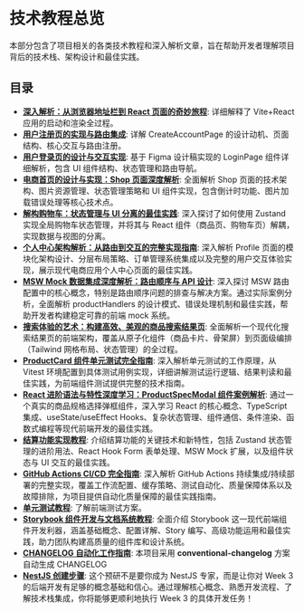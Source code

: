 # 技术教程总览

本部分包含了项目相关的各类技术教程和深入解析文章，旨在帮助开发者理解项目背后的技术栈、架构设计和最佳实践。

## 目录

- [**深入解析：从浏览器地址栏到 React 页面的奇妙旅程**](./how-vite-react-app-works.md): 详细解释了 Vite+React 应用的启动和渲染全过程。
- [**用户注册页的实现与路由集成**](./how-create-account-page-works.md): 详解 CreateAccountPage 的设计动机、页面结构、核心交互与路由注册。
- [**用户登录页的设计与交互实现**](./how-login-page-works.md): 基于 Figma 设计稿实现的 LoginPage 组件详细解析，包含 UI 组件结构、状态管理和路由导航。
- [**电商首页的设计与实现：Shop 页面深度解析**](./how-shop-page-works.md): 全面解析 Shop 页面的技术架构、图片资源管理、状态管理策略和 UI 组件实现，包含倒计时功能、图片加载错误处理等核心技术点。
- [**解构购物车：状态管理与 UI 分离的最佳实践**](./how-cart-and-state-management-works.md): 深入探讨了如何使用 Zustand 实现全局购物车状态管理，并将其与 React 组件（商品页、购物车页）解耦，实现数据与视图的分离。
- [**个人中心架构解析：从路由到交互的完整实现指南**](./how-profile-page-works.md): 深入解析 Profile 页面的模块化架构设计、分层布局策略、订单管理系统集成以及完整的用户交互体验实现，展示现代电商应用个人中心页面的最佳实践。
- [**MSW Mock 数据集成深度解析：路由顺序与 API 设计**](./how-msw-mock-integration-works.md): 深入探讨 MSW 路由配置中的核心概念，特别是路由顺序问题的排查与解决方案。通过实际案例分析，全面解析 productHandlers 的设计模式、错误处理机制和最佳实践，帮助开发者构建稳定可靠的前端 mock 系统。
- [**搜索体验的艺术：构建高效、美观的商品搜索结果页**](./how-search-result-page-works.md): 全面解析一个现代化搜索结果页的前端架构，覆盖从原子化组件（商品卡片、骨架屏）到页面级编排（Tailwind 网格布局、状态管理）的全过程。
- [**ProductCard 组件单元测试完全指南**](./how-ProductCard-unit-testing-works.md): 深入解析单元测试的工作原理，从 Vitest 环境配置到具体测试用例实现，详细讲解测试运行逻辑、结果判读和最佳实践，为前端组件测试提供完整的技术指南。
- [**React 进阶语法与特性深度学习：ProductSpecModal 组件案例解析**](./how-product-spec-modal-works.md): 通过一个真实的商品规格选择弹框组件，深入学习 React 的核心概念、TypeScript 集成、useState/useEffect Hooks、复杂状态管理、组件通信、条件渲染、函数式编程等现代前端开发的最佳实践。
- [**结算功能实现教程**](./how-checkout-functionality-works.md): 介绍结算功能的关键技术和新特性，包括 Zustand 状态管理的进阶用法、React Hook Form 表单处理、MSW Mock 扩展，以及组件状态与 UI 交互的最佳实践。
- [**GitHub Actions CI/CD 完全指南**](./how-github-actions-cicd-works.md): 深入解析 GitHub Actions 持续集成/持续部署的完整实现，覆盖工作流配置、缓存策略、测试自动化、质量保障体系以及故障排除，为项目提供自动化质量保障的最佳实践指南。
- [**单元测试教程**](./how-unit-testing-works.md): 了解前端测试方案。
- [**Storybook 组件开发与文档系统教程**](./how-storybook-works.md): 全面介绍 Storybook 这一现代前端组件开发利器，涵盖基础概念、配置详解、Story 编写、高级功能运用和最佳实践，助力团队构建高质量的组件库和设计系统。
- [**CHANGELOG 自动化工作指南**](./how-changelog-automation-works.md): 本项目采用 **conventional-changelog** 方案自动生成 CHANGELOG
- [**NestJS 创建步骤**](./how-nestjs-preparation-works.md): 这个预研不是要你成为 NestJS 专家，而是让你对 Week 3 的后端开发有足够的概念基础和信心。通过理解核心概念、熟悉开发流程、了解技术栈集成，你将能够更顺利地执行 Week 3 的具体开发任务！
